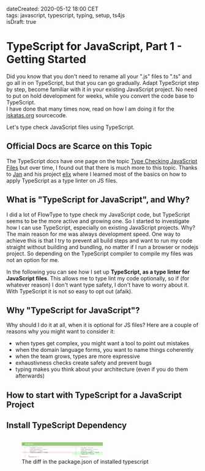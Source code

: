 dateCreated: 2020-05-12 18:00 CET  
tags: javascript, typescript, typing, setup, ts4js  
isDraft: true

# TypeScript for JavaScript, Part 1 - Getting Started
Did you know that you don't need to rename all your ".js" files to ".ts" and go all in on TypeScript,
but that you can go gradually. Adapt TypeScript step by step, become familiar with it in your existing
JavaScript project. No need to put on hold development for weeks, while you convert the code base to TypeScript.\
I have done that many times now, read on how I am doing it for the [jskatas.org]
sourcecode.

Let's type check JavaScript files using TypeScript.

## Official Docs are Scarce on this Topic
The TypeScript docs have one page on the topic 
[Type Checking JavaScript Files][1]
but over time, I found out that there is much more to this topic. Thanks to [Jan] and his project [elix] where
I learned most of the basics on how to apply TypeScript as a type linter on JS files.  

[1]: https://www.typescriptlang.org/docs/handbook/type-checking-javascript-files.html
[jskatas.org]: https://jskatas.org
[Jan]: https://twitter.com/JanMiksovsky
[elix]: https://twitter.com/ElixElements/

## What is "TypeScript for JavaScript", and Why?
I did a lot of FlowType to type check my JavaScript code, but TypeScript seems to be the more active and growing one.
So I started to investigate how I can use TypeScript, especially on existing JavaScript projects.
Why? The main reason for me was always development speed. One way to achieve this is that I try to prevent
all build steps and want to run my code straight without building and bundling, no matter if I run a browser
or nodejs project. So depending on the TypeScript compiler to compile my files was not an option for me.

In the following you can see how I set up **TypeScript, as a type linter for JavaScript files**.
This allows me to type lint my code optionally, so if (for whatever reason) I don't want type safety, I don't have
to worry about it. With TypeScript it is not so easy to opt out (afaik).

## Why "TypeScript for JavaScript"?
Why should I do it at all, when it is optional for JS files? 
Here are a couple of reasons why you might want to consider it:
* when types get complex, you might want a tool to point out mistakes
* when the domain language forms, you want to name things coherently
* when the team grows, types are more expressive
* exhaustivness checks create safety and prevent bugs
* typing makes you think about your architecture (even if you do them afterwards)

## How to start with TypeScript for a JavaScript Project

## Install TypeScript Dependency

<figure style="display: inline-block">
    <img src="./install-typescript.gif" alt="diff in package.json of installed typescript" width="50%"/>
    <figcaption>The diff in the package.json of installed typescript</figcaption>
</figure>


